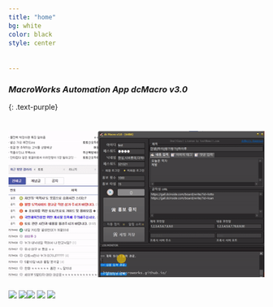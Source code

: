 ```yaml
---
title: "home"
bg: white
color: black
style: center


---
```


### *MacroWorks Automation App  dcMacro v3.0*
{: .text-purple}

<span class="fa-stack subtlecircle" style="font-size:100px; background:rgba(255,166,0,0.1)">
  <i class="fa fa-desktop fa-stack-2x text-white"></i>
  <i class="fa fa-desktop fa-stack-1x text-orange"></i>
</span>

# ![dcMacro](img/dcMacro.gif)

![](<https://img.shields.io/badge/Version-3.0-brightgreen.svg>) ![](<https://img.shields.io/badge/FIREFOX-INSTALLED-yellowgreen.svg>)![](<https://img.shields.io/badge/License-1Copy-red.svg>) ![](<https://img.shields.io/badge/Windows-7--10-blue.svg>) ![](<https://img.shields.io/badge/Windows-32%2C64Bit-orange.svg>)